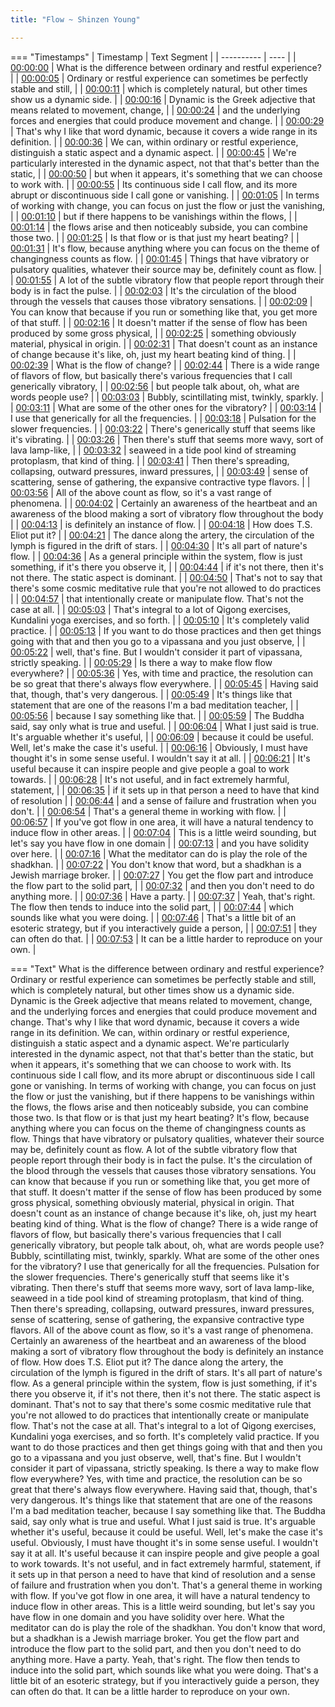 ```yaml
---
title: "Flow ~ Shinzen Young"

---
```

=== "Timestamps"
    | Timestamp | Text Segment |
    | ---------- | ----  |
    | [00:00:00](https://www.youtube.com/watch?v=xtZTL5mV478&t=0) |  What is the difference between ordinary and restful experience? |
    | [00:00:05](https://www.youtube.com/watch?v=xtZTL5mV478&t=5) |  Ordinary or restful experience can sometimes be perfectly stable and still, |
    | [00:00:11](https://www.youtube.com/watch?v=xtZTL5mV478&t=11) |  which is completely natural, but other times show us a dynamic side. |
    | [00:00:16](https://www.youtube.com/watch?v=xtZTL5mV478&t=16) |  Dynamic is the Greek adjective that means related to movement, change, |
    | [00:00:24](https://www.youtube.com/watch?v=xtZTL5mV478&t=24) |  and the underlying forces and energies that could produce movement and change. |
    | [00:00:29](https://www.youtube.com/watch?v=xtZTL5mV478&t=29) |  That's why I like that word dynamic, because it covers a wide range in its definition. |
    | [00:00:36](https://www.youtube.com/watch?v=xtZTL5mV478&t=36) |  We can, within ordinary or restful experience, distinguish a static aspect and a dynamic aspect. |
    | [00:00:45](https://www.youtube.com/watch?v=xtZTL5mV478&t=45) |  We're particularly interested in the dynamic aspect, not that that's better than the static, |
    | [00:00:50](https://www.youtube.com/watch?v=xtZTL5mV478&t=50) |  but when it appears, it's something that we can choose to work with. |
    | [00:00:55](https://www.youtube.com/watch?v=xtZTL5mV478&t=55) |  Its continuous side I call flow, and its more abrupt or discontinuous side I call gone or vanishing. |
    | [00:01:05](https://www.youtube.com/watch?v=xtZTL5mV478&t=65) |  In terms of working with change, you can focus on just the flow or just the vanishing, |
    | [00:01:10](https://www.youtube.com/watch?v=xtZTL5mV478&t=70) |  but if there happens to be vanishings within the flows, |
    | [00:01:14](https://www.youtube.com/watch?v=xtZTL5mV478&t=74) |  the flows arise and then noticeably subside, you can combine those two. |
    | [00:01:25](https://www.youtube.com/watch?v=xtZTL5mV478&t=85) |  Is that flow or is that just my heart beating? |
    | [00:01:31](https://www.youtube.com/watch?v=xtZTL5mV478&t=91) |  It's flow, because anything where you can focus on the theme of changingness counts as flow. |
    | [00:01:45](https://www.youtube.com/watch?v=xtZTL5mV478&t=105) |  Things that have vibratory or pulsatory qualities, whatever their source may be, definitely count as flow. |
    | [00:01:55](https://www.youtube.com/watch?v=xtZTL5mV478&t=115) |  A lot of the subtle vibratory flow that people report through their body is in fact the pulse. |
    | [00:02:03](https://www.youtube.com/watch?v=xtZTL5mV478&t=123) |  It's the circulation of the blood through the vessels that causes those vibratory sensations. |
    | [00:02:09](https://www.youtube.com/watch?v=xtZTL5mV478&t=129) |  You can know that because if you run or something like that, you get more of that stuff. |
    | [00:02:16](https://www.youtube.com/watch?v=xtZTL5mV478&t=136) |  It doesn't matter if the sense of flow has been produced by some gross physical, |
    | [00:02:25](https://www.youtube.com/watch?v=xtZTL5mV478&t=145) |  something obviously material, physical in origin. |
    | [00:02:31](https://www.youtube.com/watch?v=xtZTL5mV478&t=151) |  That doesn't count as an instance of change because it's like, oh, just my heart beating kind of thing. |
    | [00:02:39](https://www.youtube.com/watch?v=xtZTL5mV478&t=159) |  What is the flow of change? |
    | [00:02:44](https://www.youtube.com/watch?v=xtZTL5mV478&t=164) |  There is a wide range of flavors of flow, but basically there's various frequencies that I call generically vibratory, |
    | [00:02:56](https://www.youtube.com/watch?v=xtZTL5mV478&t=176) |  but people talk about, oh, what are words people use? |
    | [00:03:03](https://www.youtube.com/watch?v=xtZTL5mV478&t=183) |  Bubbly, scintillating mist, twinkly, sparkly. |
    | [00:03:11](https://www.youtube.com/watch?v=xtZTL5mV478&t=191) |  What are some of the other ones for the vibratory? |
    | [00:03:14](https://www.youtube.com/watch?v=xtZTL5mV478&t=194) |  I use that generically for all the frequencies. |
    | [00:03:18](https://www.youtube.com/watch?v=xtZTL5mV478&t=198) |  Pulsation for the slower frequencies. |
    | [00:03:22](https://www.youtube.com/watch?v=xtZTL5mV478&t=202) |  There's generically stuff that seems like it's vibrating. |
    | [00:03:26](https://www.youtube.com/watch?v=xtZTL5mV478&t=206) |  Then there's stuff that seems more wavy, sort of lava lamp-like, |
    | [00:03:32](https://www.youtube.com/watch?v=xtZTL5mV478&t=212) |  seaweed in a tide pool kind of streaming protoplasm, that kind of thing. |
    | [00:03:41](https://www.youtube.com/watch?v=xtZTL5mV478&t=221) |  Then there's spreading, collapsing, outward pressures, inward pressures, |
    | [00:03:49](https://www.youtube.com/watch?v=xtZTL5mV478&t=229) |  sense of scattering, sense of gathering, the expansive contractive type flavors. |
    | [00:03:56](https://www.youtube.com/watch?v=xtZTL5mV478&t=236) |  All of the above count as flow, so it's a vast range of phenomena. |
    | [00:04:02](https://www.youtube.com/watch?v=xtZTL5mV478&t=242) |  Certainly an awareness of the heartbeat and an awareness of the blood making a sort of vibratory flow throughout the body |
    | [00:04:13](https://www.youtube.com/watch?v=xtZTL5mV478&t=253) |  is definitely an instance of flow. |
    | [00:04:18](https://www.youtube.com/watch?v=xtZTL5mV478&t=258) |  How does T.S. Eliot put it? |
    | [00:04:21](https://www.youtube.com/watch?v=xtZTL5mV478&t=261) |  The dance along the artery, the circulation of the lymph is figured in the drift of stars. |
    | [00:04:30](https://www.youtube.com/watch?v=xtZTL5mV478&t=270) |  It's all part of nature's flow. |
    | [00:04:36](https://www.youtube.com/watch?v=xtZTL5mV478&t=276) |  As a general principle within the system, flow is just something, if it's there you observe it, |
    | [00:04:44](https://www.youtube.com/watch?v=xtZTL5mV478&t=284) |  if it's not there, then it's not there. The static aspect is dominant. |
    | [00:04:50](https://www.youtube.com/watch?v=xtZTL5mV478&t=290) |  That's not to say that there's some cosmic meditative rule that you're not allowed to do practices |
    | [00:04:57](https://www.youtube.com/watch?v=xtZTL5mV478&t=297) |  that intentionally create or manipulate flow. That's not the case at all. |
    | [00:05:03](https://www.youtube.com/watch?v=xtZTL5mV478&t=303) |  That's integral to a lot of Qigong exercises, Kundalini yoga exercises, and so forth. |
    | [00:05:10](https://www.youtube.com/watch?v=xtZTL5mV478&t=310) |  It's completely valid practice. |
    | [00:05:13](https://www.youtube.com/watch?v=xtZTL5mV478&t=313) |  If you want to do those practices and then get things going with that and then you go to a vipassana and you just observe, |
    | [00:05:22](https://www.youtube.com/watch?v=xtZTL5mV478&t=322) |  well, that's fine. But I wouldn't consider it part of vipassana, strictly speaking. |
    | [00:05:29](https://www.youtube.com/watch?v=xtZTL5mV478&t=329) |  Is there a way to make flow flow everywhere? |
    | [00:05:36](https://www.youtube.com/watch?v=xtZTL5mV478&t=336) |  Yes, with time and practice, the resolution can be so great that there's always flow everywhere. |
    | [00:05:45](https://www.youtube.com/watch?v=xtZTL5mV478&t=345) |  Having said that, though, that's very dangerous. |
    | [00:05:49](https://www.youtube.com/watch?v=xtZTL5mV478&t=349) |  It's things like that statement that are one of the reasons I'm a bad meditation teacher, |
    | [00:05:56](https://www.youtube.com/watch?v=xtZTL5mV478&t=356) |  because I say something like that. |
    | [00:05:59](https://www.youtube.com/watch?v=xtZTL5mV478&t=359) |  The Buddha said, say only what is true and useful. |
    | [00:06:04](https://www.youtube.com/watch?v=xtZTL5mV478&t=364) |  What I just said is true. It's arguable whether it's useful, |
    | [00:06:09](https://www.youtube.com/watch?v=xtZTL5mV478&t=369) |  because it could be useful. Well, let's make the case it's useful. |
    | [00:06:16](https://www.youtube.com/watch?v=xtZTL5mV478&t=376) |  Obviously, I must have thought it's in some sense useful. I wouldn't say it at all. |
    | [00:06:21](https://www.youtube.com/watch?v=xtZTL5mV478&t=381) |  It's useful because it can inspire people and give people a goal to work towards. |
    | [00:06:28](https://www.youtube.com/watch?v=xtZTL5mV478&t=388) |  It's not useful, and in fact extremely harmful, statement, |
    | [00:06:35](https://www.youtube.com/watch?v=xtZTL5mV478&t=395) |  if it sets up in that person a need to have that kind of resolution |
    | [00:06:44](https://www.youtube.com/watch?v=xtZTL5mV478&t=404) |  and a sense of failure and frustration when you don't. |
    | [00:06:54](https://www.youtube.com/watch?v=xtZTL5mV478&t=414) |  That's a general theme in working with flow. |
    | [00:06:57](https://www.youtube.com/watch?v=xtZTL5mV478&t=417) |  If you've got flow in one area, it will have a natural tendency to induce flow in other areas. |
    | [00:07:04](https://www.youtube.com/watch?v=xtZTL5mV478&t=424) |  This is a little weird sounding, but let's say you have flow in one domain |
    | [00:07:13](https://www.youtube.com/watch?v=xtZTL5mV478&t=433) |  and you have solidity over here. |
    | [00:07:16](https://www.youtube.com/watch?v=xtZTL5mV478&t=436) |  What the meditator can do is play the role of the shadkhan. |
    | [00:07:22](https://www.youtube.com/watch?v=xtZTL5mV478&t=442) |  You don't know that word, but a shadkhan is a Jewish marriage broker. |
    | [00:07:27](https://www.youtube.com/watch?v=xtZTL5mV478&t=447) |  You get the flow part and introduce the flow part to the solid part, |
    | [00:07:32](https://www.youtube.com/watch?v=xtZTL5mV478&t=452) |  and then you don't need to do anything more. |
    | [00:07:36](https://www.youtube.com/watch?v=xtZTL5mV478&t=456) |  Have a party. |
    | [00:07:37](https://www.youtube.com/watch?v=xtZTL5mV478&t=457) |  Yeah, that's right. The flow then tends to induce into the solid part, |
    | [00:07:44](https://www.youtube.com/watch?v=xtZTL5mV478&t=464) |  which sounds like what you were doing. |
    | [00:07:46](https://www.youtube.com/watch?v=xtZTL5mV478&t=466) |  That's a little bit of an esoteric strategy, but if you interactively guide a person, |
    | [00:07:51](https://www.youtube.com/watch?v=xtZTL5mV478&t=471) |  they can often do that. |
    | [00:07:53](https://www.youtube.com/watch?v=xtZTL5mV478&t=473) |  It can be a little harder to reproduce on your own. |

=== "Text"
     What is the difference between ordinary and restful experience? Ordinary or restful experience can sometimes be perfectly stable and still, which is completely natural, but other times show us a dynamic side. Dynamic is the Greek adjective that means related to movement, change, and the underlying forces and energies that could produce movement and change. That's why I like that word dynamic, because it covers a wide range in its definition. We can, within ordinary or restful experience, distinguish a static aspect and a dynamic aspect. We're particularly interested in the dynamic aspect, not that that's better than the static, but when it appears, it's something that we can choose to work with. Its continuous side I call flow, and its more abrupt or discontinuous side I call gone or vanishing. In terms of working with change, you can focus on just the flow or just the vanishing, but if there happens to be vanishings within the flows, the flows arise and then noticeably subside, you can combine those two. Is that flow or is that just my heart beating? It's flow, because anything where you can focus on the theme of changingness counts as flow. Things that have vibratory or pulsatory qualities, whatever their source may be, definitely count as flow. A lot of the subtle vibratory flow that people report through their body is in fact the pulse. It's the circulation of the blood through the vessels that causes those vibratory sensations. You can know that because if you run or something like that, you get more of that stuff. It doesn't matter if the sense of flow has been produced by some gross physical, something obviously material, physical in origin. That doesn't count as an instance of change because it's like, oh, just my heart beating kind of thing. What is the flow of change? There is a wide range of flavors of flow, but basically there's various frequencies that I call generically vibratory, but people talk about, oh, what are words people use? Bubbly, scintillating mist, twinkly, sparkly. What are some of the other ones for the vibratory? I use that generically for all the frequencies. Pulsation for the slower frequencies. There's generically stuff that seems like it's vibrating. Then there's stuff that seems more wavy, sort of lava lamp-like, seaweed in a tide pool kind of streaming protoplasm, that kind of thing. Then there's spreading, collapsing, outward pressures, inward pressures, sense of scattering, sense of gathering, the expansive contractive type flavors. All of the above count as flow, so it's a vast range of phenomena. Certainly an awareness of the heartbeat and an awareness of the blood making a sort of vibratory flow throughout the body is definitely an instance of flow. How does T.S. Eliot put it? The dance along the artery, the circulation of the lymph is figured in the drift of stars. It's all part of nature's flow. As a general principle within the system, flow is just something, if it's there you observe it, if it's not there, then it's not there. The static aspect is dominant. That's not to say that there's some cosmic meditative rule that you're not allowed to do practices that intentionally create or manipulate flow. That's not the case at all. That's integral to a lot of Qigong exercises, Kundalini yoga exercises, and so forth. It's completely valid practice. If you want to do those practices and then get things going with that and then you go to a vipassana and you just observe, well, that's fine. But I wouldn't consider it part of vipassana, strictly speaking. Is there a way to make flow flow everywhere? Yes, with time and practice, the resolution can be so great that there's always flow everywhere. Having said that, though, that's very dangerous. It's things like that statement that are one of the reasons I'm a bad meditation teacher, because I say something like that. The Buddha said, say only what is true and useful. What I just said is true. It's arguable whether it's useful, because it could be useful. Well, let's make the case it's useful. Obviously, I must have thought it's in some sense useful. I wouldn't say it at all. It's useful because it can inspire people and give people a goal to work towards. It's not useful, and in fact extremely harmful, statement, if it sets up in that person a need to have that kind of resolution and a sense of failure and frustration when you don't. That's a general theme in working with flow. If you've got flow in one area, it will have a natural tendency to induce flow in other areas. This is a little weird sounding, but let's say you have flow in one domain and you have solidity over here. What the meditator can do is play the role of the shadkhan. You don't know that word, but a shadkhan is a Jewish marriage broker. You get the flow part and introduce the flow part to the solid part, and then you don't need to do anything more. Have a party. Yeah, that's right. The flow then tends to induce into the solid part, which sounds like what you were doing. That's a little bit of an esoteric strategy, but if you interactively guide a person, they can often do that. It can be a little harder to reproduce on your own.